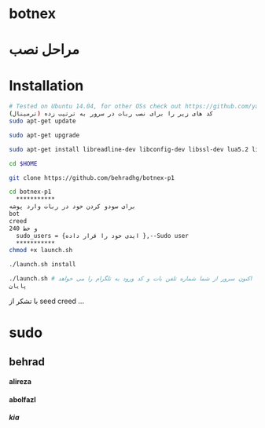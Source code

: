 # botnex
# مراحل نصب
# Installation 

```bash
# Tested on Ubuntu 14.04, for other OSs check out https://github.com/yagop/telegram-bot/wiki/Installation
(کد های زیر را برای نصب ربات در سرور به ترتیب زده (ترمینال
sudo apt-get update

sudo apt-get upgrade

sudo apt-get install libreadline-dev libconfig-dev libssl-dev lua5.2 liblua5.2-dev libevent-dev make unzip git redis-server g++ libjansson-dev libpython-dev expat libexpat1-dev

cd $HOME

git clone https://github.com/behradhg/botnex-p1

cd botnex-p1
  ***********
برای سودو کردن خود در ربات وارد پوشه 
bot
creed 
و خط 240
  sudo_users = {ایدی خود را قرار داده },--Sudo user
  ***********
chmod +x launch.sh

./launch.sh install

./launch.sh # اکنون سرور از شما شماره تلفن بات و کد ورود به تلگرام را می خواهد
پایان
```
با تشکر از 
seed
creed
...

# sudo
## behrad
#### alireza
#### abolfazl
##### kia
